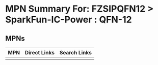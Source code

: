 



# MPN Summary For: FZSIPQFN12 > SparkFun-IC-Power : QFN-12

## MPNs
  

|MPN|Direct Links|Search Links|
| :--- | :--- | :--- |
||||
